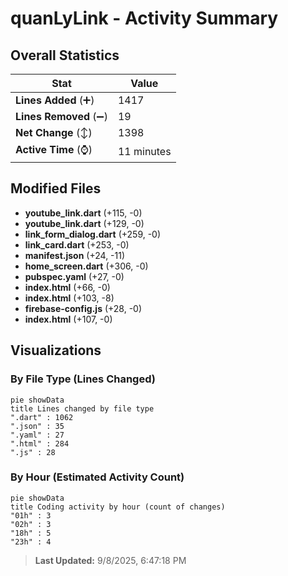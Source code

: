 # quanLyLink - Activity Summary 

## Overall Statistics

| Stat                   | Value                                                             |
| ---------------------- | ----------------------------------------------------------------- |
| **Lines Added** (➕)   | 1417                                          |
| **Lines Removed** (➖) | 19                                        |
| **Net Change** (↕)    | 1398                |
| **Active Time** (⌚)   | 11 minutes |


## Modified Files
- **youtube_link.dart** (+115, -0)
- **youtube_link.dart** (+129, -0)
- **link_form_dialog.dart** (+259, -0)
- **link_card.dart** (+253, -0)
- **manifest.json** (+24, -11)
- **home_screen.dart** (+306, -0)
- **pubspec.yaml** (+27, -0)
- **index.html** (+66, -0)
- **index.html** (+103, -8)
- **firebase-config.js** (+28, -0)
- **index.html** (+107, -0)

## Visualizations

### By File Type (Lines Changed)

```mermaid
pie showData
title Lines changed by file type
".dart" : 1062
".json" : 35
".yaml" : 27
".html" : 284
".js" : 28
```

### By Hour (Estimated Activity Count)

```mermaid
pie showData
title Coding activity by hour (count of changes)
"01h" : 3
"02h" : 3
"18h" : 5
"23h" : 4
```


> **Last Updated:** 9/8/2025, 6:47:18 PM